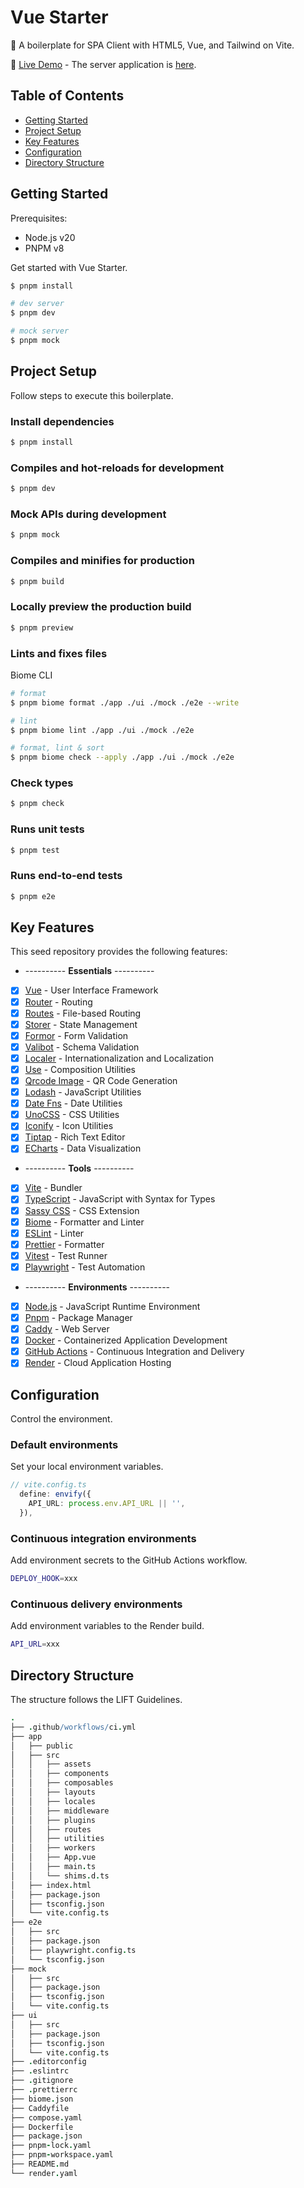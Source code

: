 # Vue Starter

:poodle: A boilerplate for SPA Client with HTML5, Vue, and Tailwind on Vite.

:rainbow: [Live Demo](https://vue-starter-6fa6.onrender.com) - The server application is [here](https://github.com/Shyam-Chen/Fastify-Starter).

## Table of Contents

- [Getting Started](#getting-started)
- [Project Setup](#project-setup)
- [Key Features](#key-features)
- [Configuration](#configuration)
- [Directory Structure](#directory-structure)

## Getting Started

Prerequisites:

- Node.js v20
- PNPM v8

Get started with Vue Starter.

```sh
$ pnpm install

# dev server
$ pnpm dev

# mock server
$ pnpm mock
```

## Project Setup

Follow steps to execute this boilerplate.

### Install dependencies

```sh
$ pnpm install
```

### Compiles and hot-reloads for development

```sh
$ pnpm dev
```

### Mock APIs during development

```sh
$ pnpm mock
```

### Compiles and minifies for production

```sh
$ pnpm build
```

### Locally preview the production build

```sh
$ pnpm preview
```

### Lints and fixes files

Biome CLI

```sh
# format
$ pnpm biome format ./app ./ui ./mock ./e2e --write

# lint
$ pnpm biome lint ./app ./ui ./mock ./e2e

# format, lint & sort
$ pnpm biome check --apply ./app ./ui ./mock ./e2e
```

### Check types

```sh
$ pnpm check
```

### Runs unit tests

```sh
$ pnpm test
```

### Runs end-to-end tests

```sh
$ pnpm e2e
```

## Key Features

This seed repository provides the following features:

- ---------- **Essentials** ----------
- [x] [Vue](https://github.com/vuejs/vue) - User Interface Framework
- [x] [Router](https://github.com/vuejs/vue-router) - Routing
- [x] [Routes](https://github.com/Vanilla-IceCream/vite-plugin-vue-routes) - File-based Routing
- [x] [Storer](https://github.com/Vanilla-IceCream/vue-storer) - State Management
- [x] [Formor](https://github.com/Vanilla-IceCream/vue-formor) - Form Validation
- [x] [Valibot](https://github.com/fabian-hiller/valibot) - Schema Validation
- [x] [Localer](https://github.com/Vanilla-IceCream/vue-localer) - Internationalization and Localization
- [x] [Use](https://github.com/vueuse/vueuse) - Composition Utilities
- [x] [Qrcode Image](https://github.com/Vanilla-IceCream/vue-qrcode-image) - QR Code Generation
- [x] [Lodash](https://github.com/lodash/lodash) - JavaScript Utilities
- [x] [Date Fns](https://github.com/date-fns/date-fns) - Date Utilities
- [x] [UnoCSS](https://github.com/unocss/unocss) - CSS Utilities
- [x] [Iconify](https://github.com/iconify/iconify) - Icon Utilities
- [x] [Tiptap](https://github.com/ueberdosis/tiptap) - Rich Text Editor
- [x] [ECharts](https://github.com/apache/echarts) - Data Visualization
- ---------- **Tools** ----------
- [x] [Vite](https://github.com/vitejs/vite) - Bundler
- [x] [TypeScript](https://github.com/microsoft/TypeScript) - JavaScript with Syntax for Types
- [x] [Sassy CSS](https://github.com/sass/sass) - CSS Extension
- [x] [Biome](https://github.com/biomejs/biome) - Formatter and Linter
- [x] [ESLint](https://github.com/eslint/eslint) - Linter
- [x] [Prettier](https://github.com/prettier/prettier) - Formatter
- [x] [Vitest](https://github.com/vitest-dev/vitest) - Test Runner
- [x] [Playwright](https://github.com/microsoft/playwright) - Test Automation
- ---------- **Environments** ----------
- [x] [Node.js](https://nodejs.org/en/) - JavaScript Runtime Environment
- [x] [Pnpm](https://pnpm.io/) - Package Manager
- [x] [Caddy](https://caddyserver.com/) - Web Server
- [x] [Docker](https://www.docker.com/) - Containerized Application Development
- [x] [GitHub Actions](https://github.com/features/actions) - Continuous Integration and Delivery
- [x] [Render](https://render.com/) - Cloud Application Hosting

## Configuration

Control the environment.

### Default environments

Set your local environment variables.

```ts
// vite.config.ts
  define: envify({
    API_URL: process.env.API_URL || '',
  }),
```

### Continuous integration environments

Add environment secrets to the GitHub Actions workflow.

```sh
DEPLOY_HOOK=xxx
```

### Continuous delivery environments

Add environment variables to the Render build.

```sh
API_URL=xxx
```

## Directory Structure

The structure follows the LIFT Guidelines.

```coffee
.
├── .github/workflows/ci.yml
├── app
│   ├── public
│   ├── src
│   │   ├── assets
│   │   ├── components
│   │   ├── composables
│   │   ├── layouts
│   │   ├── locales
│   │   ├── middleware
│   │   ├── plugins
│   │   ├── routes
│   │   ├── utilities
│   │   ├── workers
│   │   ├── App.vue
│   │   ├── main.ts
│   │   └── shims.d.ts
│   ├── index.html
│   ├── package.json
│   ├── tsconfig.json
│   └── vite.config.ts
├── e2e
│   ├── src
│   ├── package.json
│   ├── playwright.config.ts
│   └── tsconfig.json
├── mock
│   ├── src
│   ├── package.json
│   ├── tsconfig.json
│   └── vite.config.ts
├── ui
│   ├── src
│   ├── package.json
│   ├── tsconfig.json
│   └── vite.config.ts
├── .editorconfig
├── .eslintrc
├── .gitignore
├── .prettierrc
├── biome.json
├── Caddyfile
├── compose.yaml
├── Dockerfile
├── package.json
├── pnpm-lock.yaml
├── pnpm-workspace.yaml
├── README.md
└── render.yaml
```

